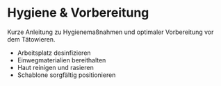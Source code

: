 # Hygiene & Vorbereitung

Kurze Anleitung zu Hygienemaßnahmen und optimaler Vorbereitung vor dem Tätowieren.

- Arbeitsplatz desinfizieren
- Einwegmaterialien bereithalten
- Haut reinigen und rasieren
- Schablone sorgfältig positionieren
